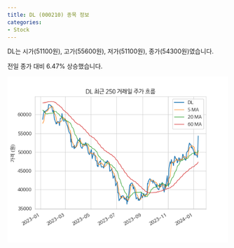```yaml
---
title: DL (000210) 종목 정보
categories:
- Stock
---
```


DL는 시가(51100원), 고가(55600원), 저가(51100원), 종가(54300원)였습니다.

전일 종가 대비 6.47% 상승했습니다.

<!-- more -->

![000210](/assets/stock_images/000210.png)